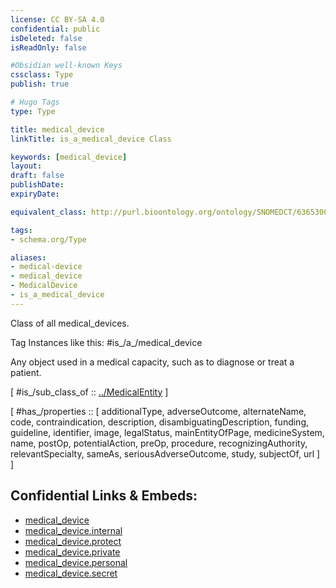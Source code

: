 ```yaml
---
license: CC BY-SA 4.0
confidential: public
isDeleted: false
isReadOnly: false

#Obsidian well-known Keys
cssclass: Type
publish: true

# Hugo Tags
type: Type

title: medical_device
linkTitle: is_a_medical_device Class

keywords: [medical_device]
layout: 
draft: false
publishDate:
expiryDate: 

equivalent_class: http://purl.bioontology.org/ontology/SNOMEDCT/63653004

tags:
- schema.org/Type

aliases:
- medical-device
- medical_device
- MedicalDevice
- is_a_medical_device
---
```


Class of all medical_devices.

Tag Instances like this: 
#is_/a_/medical_device

Any object used in a medical capacity, such as to diagnose or treat a patient.

[ #is_/sub_class_of :: [../MedicalEntity](../MedicalEntity) ]

[ #has_/properties :: [ additionalType, adverseOutcome, alternateName, code, contraindication, description, disambiguatingDescription, funding, guideline, identifier, image, legalStatus, mainEntityOfPage, medicineSystem, name, postOp, potentialAction, preOp, procedure, recognizingAuthority, relevantSpecialty, sameAs, seriousAdverseOutcome, study, subjectOf, url ] ]



## Confidential Links & Embeds: 
- [medical_device](../../../../../_public/schema.org/Type/is_a_/medical_entity/medical_device.md) 
- [medical_device.internal](../../../../../_internal/schema.org/Type/is_a_/medical_entity/medical_device.internal.md) 
- [medical_device.protect](../../../../../_protect/schema.org/Type/is_a_/medical_entity/medical_device.protect.md) 
- [medical_device.private](../../../../../_private/schema.org/Type/is_a_/medical_entity/medical_device.private.md) 
- [medical_device.personal](../../../../../_personal/schema.org/Type/is_a_/medical_entity/medical_device.personal.md) 
- [medical_device.secret](../../../../../_secret/schema.org/Type/is_a_/medical_entity/medical_device.secret.md) 
